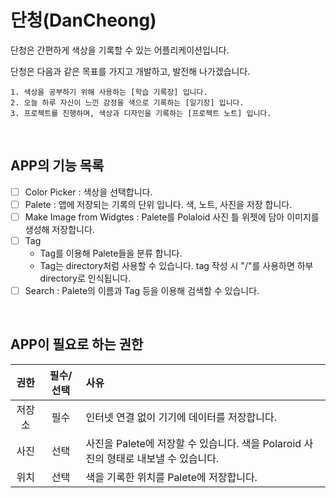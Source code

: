 # 단청(DanCheong)

단청은 간편하게 색상을 기록할 수 있는 어플리케이션입니다.

단청은 다음과 같은 목표를 가지고 개발하고, 발전해 나가겠습니다.

    1. 색상을 공부하기 위해 사용하는 [학습 기록장] 입니다.
    2. 오늘 하루 자신이 느낀 감정을 색으로 기록하는 [일기장] 입니다.
    3. 프로젝트를 진행하며, 색상과 디자인을 기록하는 [프로젝트 노트] 입니다.

<br>

## APP의 기능 목록

- [ ] Color Picker : 색상을 선택합니다.
- [ ] Palete : 앱에 저장되는 기록의 단위 입니다. 색, 노트, 사진을 저장 합니다.
- [ ] Make Image from Widgtes : Palete를 Polaloid 사진 틀 위젯에 담아 이미지를 생성해 저장합니다.
- [ ] Tag
    - Tag를 이용해 Palete들을 분류 합니다.
    - Tag는 directory처럼 사용할 수 있습니다. tag 작성 시 "/"를 사용하면 하부 directory로 인식됩니다.
- [ ] Search : Palete의 이름과 Tag 등을 이용해 검색할 수 있습니다.

<br>

## APP이 필요로 하는 권한
|권한|필수/선택|사유|
|:-----:|:-----:|:-----|
|저장소  | 필수 | 인터넷 연결 없이 기기에 데이터를 저장합니다.|
|사진  | 선택 | 사진을 Palete에 저장할 수 있습니다.  색을 Polaroid 사진의 형태로 내보낼 수 있습니다.|
|위치  | 선택 | 색을 기록한 위치를 Palete에 저장합니다.|